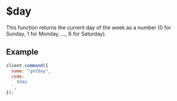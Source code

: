 # $day

This function returns the current day of the week as a number (0 for Sunday, 1 for Monday, ..., 6 for Saturday).

## Example

```js
client.command({
  name: "getDay",
  code: `
    $day
  `,
});
```